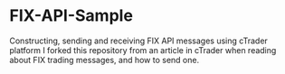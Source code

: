 # FIX-API-Sample
Constructing, sending and receiving FIX API messages using cTrader platform
I forked this repository from an article in cTrader when reading about FIX trading messages, and how to send one.
